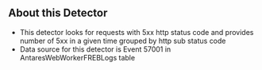## About this Detector

* This detector looks for requests with 5xx http status code and provides number of 5xx in a given time grouped by http sub status code
* Data source for this detector is Event 57001 in AntaresWebWorkerFREBLogs table
